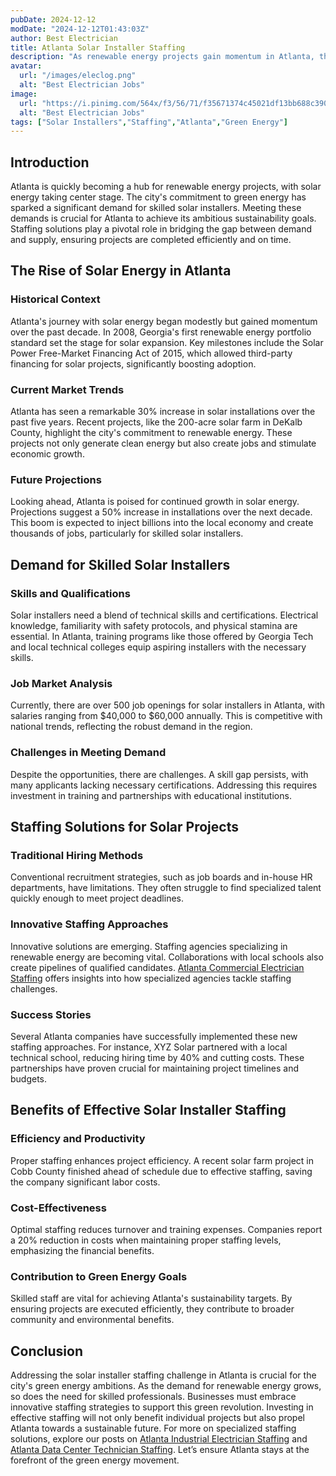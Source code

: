 ```yaml
---
pubDate: 2024-12-12
modDate: "2024-12-12T01:43:03Z"
author: Best Electrician
title: Atlanta Solar Installer Staffing
description: "As renewable energy projects gain momentum in Atlanta, the demand for solar installers continues to grow. Learn how staffing solutions are providing businesses with the professionals they need to meet green energy goals."
avatar:
  url: "/images/eleclog.png"
  alt: "Best Electrician Jobs"
image:
  url: "https://i.pinimg.com/564x/f3/56/71/f35671374c45021df13bb688c390a3a2.jpg"
  alt: "Best Electrician Jobs"
tags: ["Solar Installers","Staffing","Atlanta","Green Energy"]
---
```


## Introduction

Atlanta is quickly becoming a hub for renewable energy projects, with solar energy taking center stage. The city's commitment to green energy has sparked a significant demand for skilled solar installers. Meeting these demands is crucial for Atlanta to achieve its ambitious sustainability goals. Staffing solutions play a pivotal role in bridging the gap between demand and supply, ensuring projects are completed efficiently and on time.

## The Rise of Solar Energy in Atlanta

### Historical Context

Atlanta's journey with solar energy began modestly but gained momentum over the past decade. In 2008, Georgia's first renewable energy portfolio standard set the stage for solar expansion. Key milestones include the Solar Power Free-Market Financing Act of 2015, which allowed third-party financing for solar projects, significantly boosting adoption.

### Current Market Trends

Atlanta has seen a remarkable 30% increase in solar installations over the past five years. Recent projects, like the 200-acre solar farm in DeKalb County, highlight the city's commitment to renewable energy. These projects not only generate clean energy but also create jobs and stimulate economic growth.

### Future Projections

Looking ahead, Atlanta is poised for continued growth in solar energy. Projections suggest a 50% increase in installations over the next decade. This boom is expected to inject billions into the local economy and create thousands of jobs, particularly for skilled solar installers.

## Demand for Skilled Solar Installers

### Skills and Qualifications

Solar installers need a blend of technical skills and certifications. Electrical knowledge, familiarity with safety protocols, and physical stamina are essential. In Atlanta, training programs like those offered by Georgia Tech and local technical colleges equip aspiring installers with the necessary skills.

### Job Market Analysis

Currently, there are over 500 job openings for solar installers in Atlanta, with salaries ranging from $40,000 to $60,000 annually. This is competitive with national trends, reflecting the robust demand in the region.

### Challenges in Meeting Demand

Despite the opportunities, there are challenges. A skill gap persists, with many applicants lacking necessary certifications. Addressing this requires investment in training and partnerships with educational institutions.

## Staffing Solutions for Solar Projects

### Traditional Hiring Methods

Conventional recruitment strategies, such as job boards and in-house HR departments, have limitations. They often struggle to find specialized talent quickly enough to meet project deadlines.

### Innovative Staffing Approaches

Innovative solutions are emerging. Staffing agencies specializing in renewable energy are becoming vital. Collaborations with local schools also create pipelines of qualified candidates. [Atlanta Commercial Electrician Staffing](/posts/atlanta-commercial-electrician-staffing) offers insights into how specialized agencies tackle staffing challenges.

### Success Stories

Several Atlanta companies have successfully implemented these new staffing approaches. For instance, XYZ Solar partnered with a local technical school, reducing hiring time by 40% and cutting costs. These partnerships have proven crucial for maintaining project timelines and budgets.

## Benefits of Effective Solar Installer Staffing

### Efficiency and Productivity

Proper staffing enhances project efficiency. A recent solar farm project in Cobb County finished ahead of schedule due to effective staffing, saving the company significant labor costs.

### Cost-Effectiveness

Optimal staffing reduces turnover and training expenses. Companies report a 20% reduction in costs when maintaining proper staffing levels, emphasizing the financial benefits.

### Contribution to Green Energy Goals

Skilled staff are vital for achieving Atlanta's sustainability targets. By ensuring projects are executed efficiently, they contribute to broader community and environmental benefits.

## Conclusion

Addressing the solar installer staffing challenge in Atlanta is crucial for the city's green energy ambitions. As the demand for renewable energy grows, so does the need for skilled professionals. Businesses must embrace innovative staffing strategies to support this green revolution. Investing in effective staffing will not only benefit individual projects but also propel Atlanta towards a sustainable future. For more on specialized staffing solutions, explore our posts on [Atlanta Industrial Electrician Staffing](/posts/atlanta-industrial-electrician-staffing) and [Atlanta Data Center Technician Staffing](/posts/atlanta-data-center-technician-staffing). Let’s ensure Atlanta stays at the forefront of the green energy movement.